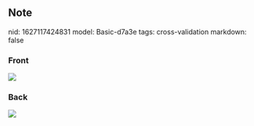 ## Note
nid: 1627117424831
model: Basic-d7a3e
tags: cross-validation
markdown: false

### Front
<img src="paste-26e54e19650e92b84a975ac66d537d2f14e774b9.jpg">

### Back
<img src="paste-87b60c153ae6ff6583a72b718630f88c4ddacfdb.jpg">
